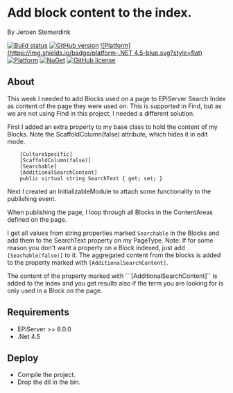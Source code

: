 ﻿# Add block content to the index.

By Jeroen Stemerdink

[![Build status](https://ci.appveyor.com/api/projects/status/3qrrg548g02j8eej/branch/master?svg=true)](https://ci.appveyor.com/project/jstemerdink/epi-libraries-blocksearch/branch/master)
[![GitHub version](https://badge.fury.io/gh/jstemerdink%2FEPi.Libraries.BlockSearch.svg)](http://badge.fury.io/gh/jstemerdink%2FEPi.Libraries.BlockSearch)
[![Platform](https://img.shields.io/badge/platform-.NET 4.5-blue.svg?style=flat)](https://msdn.microsoft.com/en-us/library/w0x726c2%28v=vs.110%29.aspx)
[![Platform](https://img.shields.io/badge/EPiServer-%208.0.0-orange.svg?style=flat)](http://world.episerver.com/cms/)
[![NuGet](https://img.shields.io/badge/NuGet-Release-blue.svg)](http://nuget.episerver.com/en/OtherPages/Package/?packageId=EPi.Libraries.BlockSearch)
[![GitHub license](https://img.shields.io/badge/license-MIT%20license-blue.svg?style=flat)](license.txt)

## About

This week I needed to add Blocks used on a page to EPiServer Search Index as content of the page they were used on.
This is supported in Find, but as we are not using Find in this project, I needed a different solution.

First I added an extra property to my base class to hold the content of my Blocks. 
Note the ScaffoldColumn(false) attribute, which hides it in edit mode.

        [CultureSpecific]
        [ScaffoldColumn(false)]
        [Searchable]
        [AdditionalSearchContent]
        public virtual string SearchText { get; set; }

Next I created an InitializableModule to attach some functionality to the publishing event.

When publishing the page, I loop through all Blocks in the ContentAreas defined on the page.

I get all values from string properties marked ```Searchable``` in the Blocks and add them to the SearchText property on my PageType. 
Note: If for some reason you don't want a property on a Block indexed, just add ```[Seachable(false)]``` to it.
The aggregated content from the blocks is added to the property marked with ```[AdditionalSearchContent]```.

The content of the property marked with ```[AdditionalSearchContent]`` is added to the index and you get results also if the term you are looking for is only used in a Block on the page.

## Requirements

* EPiServer >= 8.0.0
* .Net 4.5

## Deploy

* Compile the project.
* Drop the dll in the bin.

